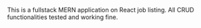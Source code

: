 This is a fullstack MERN application on React job listing. All CRUD functionalities tested and working fine.
